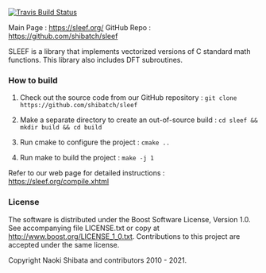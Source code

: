[![Travis Build Status](https://travis-ci.org/shibatch/sleef.svg?branch=master)](https://travis-ci.org/shibatch/sleef)

Main Page   : https://sleef.org/
GitHub Repo : https://github.com/shibatch/sleef

SLEEF is a library that implements vectorized versions of C standard math functions. This library also includes DFT subroutines.

### How to build

1. Check out the source code from our GitHub repository : 
`git clone https://github.com/shibatch/sleef`

2. Make a separate directory to create an out-of-source build : 
`cd sleef && mkdir build && cd build`

3. Run cmake to configure the project : 
`cmake ..`

4. Run make to build the project : 
`make -j 1`

Refer to our web page for detailed instructions : https://sleef.org/compile.xhtml


### License

The software is distributed under the Boost Software License, Version
1.0.  See accompanying file LICENSE.txt or copy at
http://www.boost.org/LICENSE_1_0.txt.
Contributions to this project are accepted under the same license.

Copyright Naoki Shibata and contributors 2010 - 2021.
